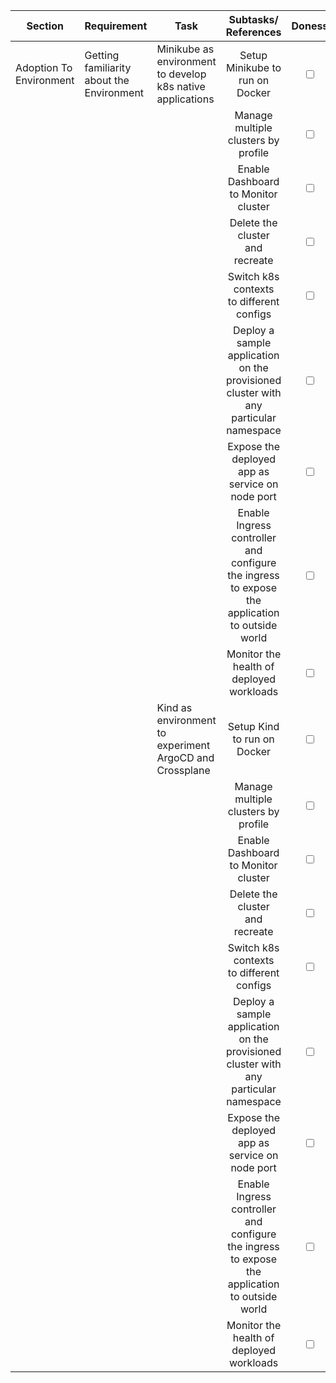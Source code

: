 | **Section**             | **Requirement**                            | **Task**                                                   |                                      Subtasks/ References                                      |               Doness               |
| ----------------------- | ------------------------------------------ | ---------------------------------------------------------- | :--------------------------------------------------------------------------------------------: | :--------------------------------: |
| Adoption To Environment | Getting familiarity about the  Environment | Minikube as environment to develop k8s native applications |                                Setup Minikube to run on Docker                                 | <input type="checkbox" unchecked/> |
|                         |                                            |                                                            |                              Manage multiple clusters by profile                               | <input type="checkbox" unchecked/> |
|                         |                                            |                                                            |                             Enable Dashboard<br>to Monitor cluster                             | <input type="checkbox" unchecked/> |
|                         |                                            |                                                            |                               Delete the cluster<br>and recreate                               | <input type="checkbox" unchecked/> |
|                         |                                            |                                                            |                          Switch k8s contexts<br>to different configs                           | <input type="checkbox" unchecked/> |
|                         |                                            |                                                            |      Deploy a sample application on the provisioned cluster with any particular namespace      | <input type="checkbox" unchecked/> |
|                         |                                            |                                                            |                        Expose the deployed app as service on node port                         | <input type="checkbox" unchecked/> |
|                         |                                            |                                                            | Enable Ingress controller and configure the ingress to expose the application to outside world | <input type="checkbox" unchecked/> |
|                         |                                            |                                                            |                            Monitor the health of deployed workloads                            | <input type="checkbox" unchecked/> |
|                         |                                            | Kind as environment to experiment ArgoCD and Crossplane    |                                  Setup Kind to run on Docker                                   | <input type="checkbox" unchecked/> |
|                         |                                            |                                                            |                              Manage multiple clusters by profile                               | <input type="checkbox" unchecked/> |
|                         |                                            |                                                            |                             Enable Dashboard<br>to Monitor cluster                             | <input type="checkbox" unchecked/> |
|                         |                                            |                                                            |                               Delete the cluster<br>and recreate                               | <input type="checkbox" unchecked/> |
|                         |                                            |                                                            |                          Switch k8s contexts<br>to different configs                           | <input type="checkbox" unchecked/> |
|                         |                                            |                                                            |      Deploy a sample application on the provisioned cluster with any particular namespace      | <input type="checkbox" unchecked/> |
|                         |                                            |                                                            |                        Expose the deployed app as service on node port                         | <input type="checkbox" unchecked/> |
|                         |                                            |                                                            | Enable Ingress controller and configure the ingress to expose the application to outside world | <input type="checkbox" unchecked/> |
|                         |                                            |                                                            |                            Monitor the health of deployed workloads                            | <input type="checkbox" unchecked/> |